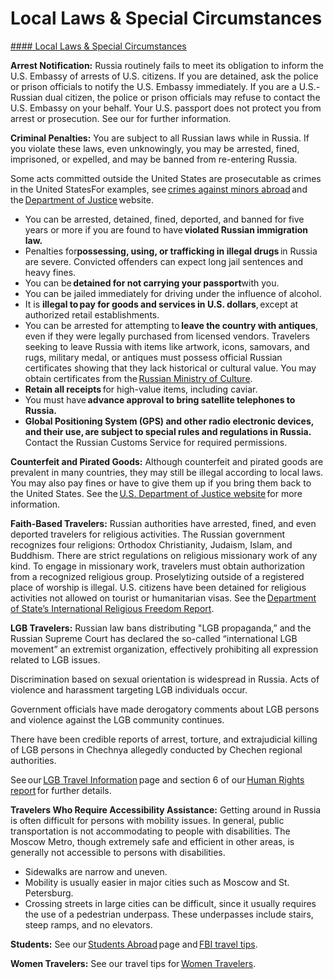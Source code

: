 # Local Laws & Special Circumstances

[#### Local Laws & Special Circumstances](javascript:void(0); "Local Laws & Special Circumstances")

**Arrest Notification:** Russia routinely fails to meet its obligation to inform the U.S. Embassy of arrests of U.S. citizens. If you are detained, ask the police or prison officials to notify the U.S. Embassy immediately. If you are a U.S.-Russian dual citizen, the police or prison officials may refuse to contact the U.S. Embassy on your behalf. Your U.S. passport does not protect you from arrest or prosecution. See our for further information.

**Criminal Penalties:** You are subject to all Russian laws while in Russia. If you violate these laws, even unknowingly, you may be arrested, fined, imprisoned, or expelled, and may be banned from re-entering Russia.

Some acts committed outside the United States are prosecutable as crimes in the United StatesFor examples, see [crimes against minors abroad](https://travel.state.gov/content/travel/en/international-travel/emergencies/arrest-detention/crimes-against-minors.html) and the [Department of Justice](https://www.justice.gov/criminal/criminal-ccips) website.

* You can be arrested, detained, fined, deported, and banned for five years or more if you are found to have **violated Russian immigration law.**
* Penalties for**possessing, using, or trafficking in illegal drugs** in Russia are severe. Convicted offenders can expect long jail sentences and heavy fines.
* You can be **detained for not carrying your passport**with you.
* You can be jailed immediately for driving under the influence of alcohol.
* It is **illegal to pay for goods and services in U.S. dollars**, except at authorized retail establishments.
* You can be arrested for attempting to **leave the country with antiques**, even if they were legally purchased from licensed vendors. Travelers seeking to leave Russia with items like artwork, icons, samovars, and rugs, military medal, or antiques must possess official Russian certificates showing that they lack historical or cultural value. You may obtain certificates from the [Russian Ministry of Culture](http://government.ru/en/department/27/events/).
* **Retain all receipts** for high-value items, including caviar.
* You must have **advance approval to bring satellite telephones to Russia.**
* **Global Positioning System (GPS) and other radio electronic devices, and their use, are subject to special rules and regulations in Russia.** Contact the Russian Customs Service for required permissions.

**Counterfeit and Pirated Goods:** Although counterfeit and pirated goods are prevalent in many countries, they may still be illegal according to local laws. You may also pay fines or have to give them up if you bring them back to the United States. See the [U.S. Department of Justice website](https://www.justice.gov/criminal/criminal-ccips) for more information.

**Faith-Based Travelers:** Russian authorities have arrested, fined, and even deported travelers for religious activities. The Russian government recognizes four religions: Orthodox Christianity, Judaism, Islam, and Buddhism. There are strict regulations on religious missionary work of any kind. To engage in missionary work, travelers must obtain authorization from a recognized religious group. Proselytizing outside of a registered place of worship is illegal. U.S. citizens have been detained for religious activities not allowed on tourist or humanitarian visas. See the [Department of State’s International Religious Freedom Report](https://www.state.gov/reports/2022-report-on-international-religious-freedom/).

**LGB Travelers:** Russian law bans distributing "LGB propaganda,” and the Russian Supreme Court has declared the so-called “international LGB movement” an extremist organization, effectively prohibiting all expression related to LGB issues.

Discrimination based on sexual orientation is widespread in Russia. Acts of violence and harassment targeting LGB individuals occur.

Government officials have made derogatory comments about LGB persons and violence against the LGB community continues.

There have been credible reports of arrest, torture, and extrajudicial killing of LGB persons in Chechnya allegedly conducted by Chechen regional authorities.

See our [LGB Travel Information](/content/travel/en/international-travel/before-you-go/travelers-with-special-considerations/lgb.html) page and section 6 of our [Human Rights report](https://www.state.gov/reports/2023-country-reports-on-human-rights-practices/) for further details.

**Travelers Who Require Accessibility Assistance:** Getting around in Russia is often difficult for persons with mobility issues. In general, public transportation is not accommodating to people with disabilities. The Moscow Metro, though extremely safe and efficient in other areas, is generally not accessible to persons with disabilities.

* Sidewalks are narrow and uneven.
* Mobility is usually easier in major cities such as Moscow and St. Petersburg.
* Crossing streets in large cities can be difficult, since it usually requires the use of a pedestrian underpass. These underpasses include stairs, steep ramps, and no elevators.

**Students:** See our [Students Abroad](https://travel.state.gov/content/travel/en/international-travel/before-you-go/travelers-with-special-considerations/students.html) page and [FBI travel tips](https://www.fbi.gov/file-repository/student-travel-brochure-pdf.pdf/view).

**Women Travelers:** See our travel tips for [Women Travelers](https://travel.state.gov/content/travel/en/international-travel/before-you-go/travelers-with-special-considerations/women-travelers.html).